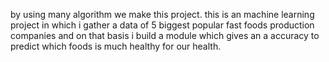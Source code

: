 by using many algorithm we make this project. this is an machine learning project in which i gather a data of 5 biggest popular fast foods production companies and on that basis 
i build a module which gives an a accuracy to predict which foods is much healthy for our health.
